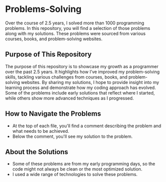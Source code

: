 # Problems-Solving
Over the course of 2.5 years, I solved more than 1000 programming problems. In this repository, you will find a selection of those problems along with my solutions. These problems were sourced from various courses, books, and problem-solving websites.

## Purpose of This Repository
The purpose of this repository is to showcase my growth as a programmer over the past 2.5 years. It highlights how I’ve improved my problem-solving skills, tackling various challenges from courses, books, and problem-solving websites. By sharing my solutions, I hope to provide insight into my learning process and demonstrate how my coding approach has evolved. Some of the problems include early solutions that reflect where I started, while others show more advanced techniques as I progressed.

## How to Navigate the Problems
- At the top of each file, you'll find a comment describing the problem and what needs to be achieved.
- Below the comment, you'll see my solution to the problem.

## About the Solutions
- Some of these problems are from my early programming days, so the code might not always be clean or the most optimized solution.
- I used a wide range of technologies to solve these problems.

